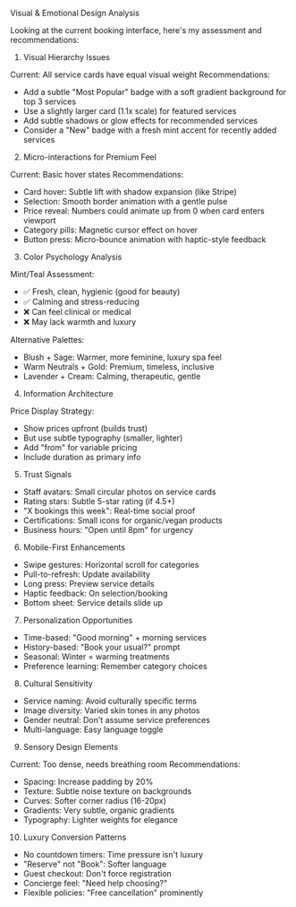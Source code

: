 Visual & Emotional Design Analysis

  Looking at the current booking interface, here's my assessment and recommendations:

  1. Visual Hierarchy Issues

  Current: All service cards have equal visual weight
  Recommendations:
  - Add a subtle "Most Popular" badge with a soft gradient background for top 3 services
  - Use a slightly larger card (1.1x scale) for featured services
  - Add subtle shadows or glow effects for recommended services
  - Consider a "New" badge with a fresh mint accent for recently added services

  2. Micro-interactions for Premium Feel

  Current: Basic hover states
  Recommendations:
  - Card hover: Subtle lift with shadow expansion (like Stripe)
  - Selection: Smooth border animation with a gentle pulse
  - Price reveal: Numbers could animate up from 0 when card enters viewport
  - Category pills: Magnetic cursor effect on hover
  - Button press: Micro-bounce animation with haptic-style feedback

  3. Color Psychology Analysis

  Mint/Teal Assessment:
  - ✅ Fresh, clean, hygienic (good for beauty)
  - ✅ Calming and stress-reducing
  - ❌ Can feel clinical or medical
  - ❌ May lack warmth and luxury

  Alternative Palettes:
  - Blush + Sage: Warmer, more feminine, luxury spa feel
  - Warm Neutrals + Gold: Premium, timeless, inclusive
  - Lavender + Cream: Calming, therapeutic, gentle

  4. Information Architecture

  Price Display Strategy:
  - Show prices upfront (builds trust)
  - But use subtle typography (smaller, lighter)
  - Add "from" for variable pricing
  - Include duration as primary info

  5. Trust Signals

  - Staff avatars: Small circular photos on service cards
  - Rating stars: Subtle 5-star rating (if 4.5+)
  - "X bookings this week": Real-time social proof
  - Certifications: Small icons for organic/vegan products
  - Business hours: "Open until 8pm" for urgency

  6. Mobile-First Enhancements

  - Swipe gestures: Horizontal scroll for categories
  - Pull-to-refresh: Update availability
  - Long press: Preview service details
  - Haptic feedback: On selection/booking
  - Bottom sheet: Service details slide up

  7. Personalization Opportunities

  - Time-based: "Good morning" + morning services
  - History-based: "Book your usual?" prompt
  - Seasonal: Winter = warming treatments
  - Preference learning: Remember category choices

  8. Cultural Sensitivity

  - Service naming: Avoid culturally specific terms
  - Image diversity: Varied skin tones in any photos
  - Gender neutral: Don't assume service preferences
  - Multi-language: Easy language toggle

  9. Sensory Design Elements

  Current: Too dense, needs breathing room
  Recommendations:
  - Spacing: Increase padding by 20%
  - Texture: Subtle noise texture on backgrounds
  - Curves: Softer corner radius (16-20px)
  - Gradients: Very subtle, organic gradients
  - Typography: Lighter weights for elegance

  10. Luxury Conversion Patterns

  - No countdown timers: Time pressure isn't luxury
  - "Reserve" not "Book": Softer language
  - Guest checkout: Don't force registration
  - Concierge feel: "Need help choosing?"
  - Flexible policies: "Free cancellation" prominently